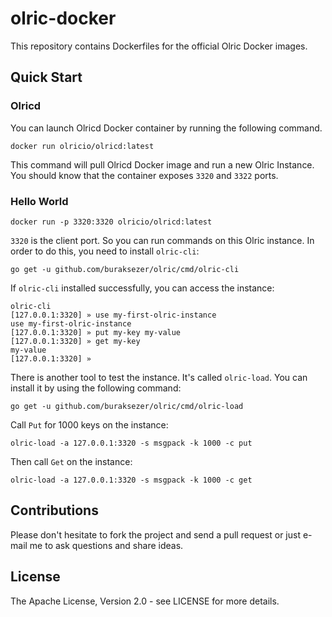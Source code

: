 # olric-docker

This repository contains Dockerfiles for the official Olric Docker images.

## Quick Start

### Olricd

You can launch Olricd Docker container by running the following command. 

```
docker run olricio/olricd:latest
``` 

This command will pull Olricd Docker image and run a new Olric Instance. You should know that the container 
exposes `3320` and `3322` ports. 

### Hello World

```
docker run -p 3320:3320 olricio/olricd:latest
``` 

`3320` is the client port. So you can run commands on this Olric instance. In order to do this, you need to install 
`olric-cli`:

```
go get -u github.com/buraksezer/olric/cmd/olric-cli
```

If `olric-cli` installed successfully, you can access the instance:

```
olric-cli
[127.0.0.1:3320] » use my-first-olric-instance
use my-first-olric-instance
[127.0.0.1:3320] » put my-key my-value
[127.0.0.1:3320] » get my-key
my-value
[127.0.0.1:3320] »
```

There is another tool to test the instance. It's called `olric-load`. You can install it by using the following command:

```
go get -u github.com/buraksezer/olric/cmd/olric-load
```

Call `Put` for 1000 keys on the instance:

```
olric-load -a 127.0.0.1:3320 -s msgpack -k 1000 -c put
```

Then call `Get` on the instance:

```
olric-load -a 127.0.0.1:3320 -s msgpack -k 1000 -c get
```

## Contributions

Please don't hesitate to fork the project and send a pull request or just e-mail me to ask questions and share ideas.

## License

The Apache License, Version 2.0 - see LICENSE for more details.
